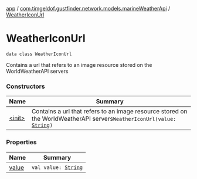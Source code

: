 [app](../../index.md) / [com.timgeldof.gustfinder.network.models.marineWeatherApi](../index.md) / [WeatherIconUrl](./index.md)

# WeatherIconUrl

`data class WeatherIconUrl`

Contains a url that refers to an image resource stored on the WorldWeatherAPI servers

### Constructors

| Name | Summary |
|---|---|
| [&lt;init&gt;](-init-.md) | Contains a url that refers to an image resource stored on the WorldWeatherAPI servers`WeatherIconUrl(value: `[`String`](https://kotlinlang.org/api/latest/jvm/stdlib/kotlin/-string/index.html)`)` |

### Properties

| Name | Summary |
|---|---|
| [value](value.md) | `val value: `[`String`](https://kotlinlang.org/api/latest/jvm/stdlib/kotlin/-string/index.html) |
